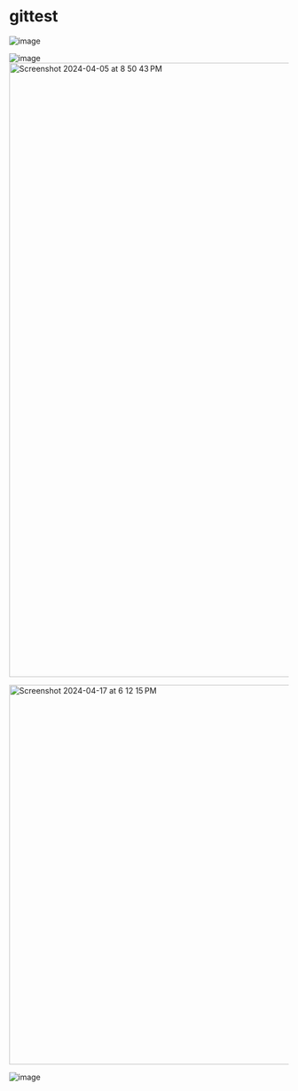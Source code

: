 # gittest
![image](https://github.com/akash97715/gittest/assets/34799343/bb7fa970-0832-48d4-8004-010063b776c4)


![image](https://github.com/akash97715/gittest/assets/34799343/6e160ee7-4728-4861-b6f0-5a464382ea51)
<img width="1108" alt="Screenshot 2024-04-05 at 8 50 43 PM" src="https://github.com/akash97715/gittest/assets/34799343/1eef08b5-8526-489a-bef4-c9ec298f3174">





<img width="685" alt="Screenshot 2024-04-17 at 6 12 15 PM" src="https://github.com/akash97715/gittest/assets/34799343/8fac35f3-b115-423c-b3f7-3d2086e975f6">


![image](https://github.com/akash97715/gittest/assets/34799343/8d979089-4f9e-48e4-9b13-233e4be9ea51)
